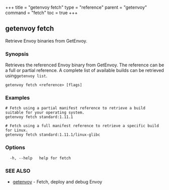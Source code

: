 +++
title = "getenvoy fetch"
type = "reference"
parent = "getenvoy"
command = "fetch"
toc = true
+++
## getenvoy fetch

Retrieve Envoy binaries from GetEnvoy.

### Synopsis


Retrieves the referenced Envoy binary from GetEnvoy. The reference can be a full or partial reference.
A complete list of available builds can be retrieved using`getenvoy list`.

```
getenvoy fetch <reference> [flags]
```

### Examples

```
# Fetch using a partial manifest reference to retrieve a build suitable for your operating system.
getenvoy fetch standard:1.11.1
		
# Fetch using a full manifest reference to retrieve a specific build for Linux. 
getenvoy fetch standard:1.11.1/linux-glibc
```

### Options

```
  -h, --help   help for fetch
```

### SEE ALSO

* [getenvoy](/reference/getenvoy)	 - Fetch, deploy and debug Envoy

